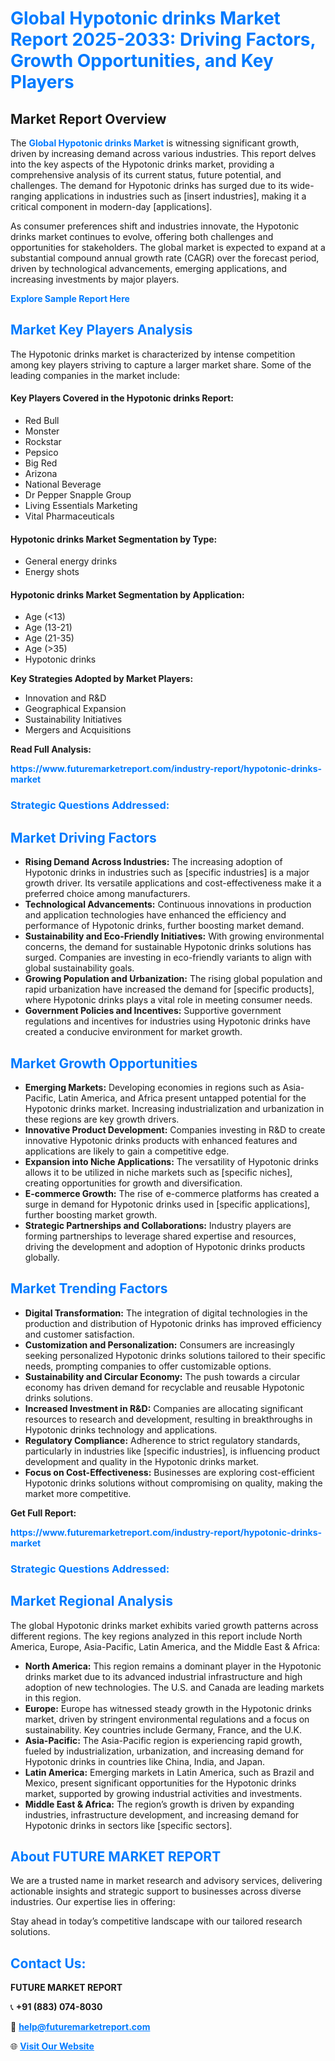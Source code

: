 <h1 style="color: #007BFF;">Global Hypotonic drinks Market Report 2025-2033: Driving Factors, Growth Opportunities, and Key Players</h1>

<section id="overview">
<h2>Market Report Overview</h2>
<p>The <a href="https://www.futuremarketreport.com/industry-report/hypotonic-drinks-market" style="color: #007BFF; text-decoration: none;"><strong>Global Hypotonic drinks Market</strong></a> is witnessing significant growth, driven by increasing demand across various industries. This report delves into the key aspects of the Hypotonic drinks market, providing a comprehensive analysis of its current status, future potential, and challenges. The demand for Hypotonic drinks has surged due to its wide-ranging applications in industries such as [insert industries], making it a critical component in modern-day [applications].</p>
<p>As consumer preferences shift and industries innovate, the Hypotonic drinks market continues to evolve, offering both challenges and opportunities for stakeholders. The global market is expected to expand at a substantial compound annual growth rate (CAGR) over the forecast period, driven by technological advancements, emerging applications, and increasing investments by major players.</p>
</section>

<section id="overview">
<p><a href="https://www.futuremarketreport.com/request-sample/reportId=110869" style="color: #007BFF; text-decoration: none;"><strong>Explore Sample Report Here</strong></a></p>
</section>

<section id="key-players">
<h2 style="color: #007BFF;">Market Key Players Analysis</h2>
<p>The Hypotonic drinks market is characterized by intense competition among key players striving to capture a larger market share. Some of the leading companies in the market include:</p>
<h4>Key Players Covered in the Hypotonic drinks Report:</h4>
<ul><li>Red Bull</li><li>Monster</li><li>Rockstar</li><li>Pepsico</li><li>Big Red</li><li>Arizona</li><li>National Beverage</li><li>Dr Pepper Snapple Group</li><li>Living Essentials Marketing</li><li>Vital Pharmaceuticals</li></ul>
<h4>Hypotonic drinks Market Segmentation by Type:</h4>
<ul><li>General energy drinks</li><li>Energy shots</li></ul>

<h4>Hypotonic drinks Market Segmentation by Application:</h4>
<ul><li>Age (&lt;13)</li><li>Age (13-21)</li><li>Age (21-35)</li><li>Age (&gt;35)</li><li>Hypotonic drinks</li></ul>
<p><strong>Key Strategies Adopted by Market Players:</strong></p>
<ul>
<li>Innovation and R&D</li>
<li>Geographical Expansion</li>
<li>Sustainability Initiatives</li>
<li>Mergers and Acquisitions</li>
</ul>
</section>

<section>
<p><strong>Read Full Analysis: </strong></p><a href="https://www.futuremarketreport.com/industry-report/hypotonic-drinks-market" style="color: #007BFF; text-decoration: none;"><strong>https://www.futuremarketreport.com/industry-report/hypotonic-drinks-market</strong></a>
<h3 style="color: #007BFF;">Strategic Questions Addressed:</h3>
</section>

<section id="driving-factors">
<h2 style="color: #007BFF;">Market Driving Factors</h2>
<ul>
<li><strong>Rising Demand Across Industries:</strong> The increasing adoption of Hypotonic drinks in industries such as [specific industries] is a major growth driver. Its versatile applications and cost-effectiveness make it a preferred choice among manufacturers.</li>
<li><strong>Technological Advancements:</strong> Continuous innovations in production and application technologies have enhanced the efficiency and performance of Hypotonic drinks, further boosting market demand.</li>
<li><strong>Sustainability and Eco-Friendly Initiatives:</strong> With growing environmental concerns, the demand for sustainable Hypotonic drinks solutions has surged. Companies are investing in eco-friendly variants to align with global sustainability goals.</li>
<li><strong>Growing Population and Urbanization:</strong> The rising global population and rapid urbanization have increased the demand for [specific products], where Hypotonic drinks plays a vital role in meeting consumer needs.</li>
<li><strong>Government Policies and Incentives:</strong> Supportive government regulations and incentives for industries using Hypotonic drinks have created a conducive environment for market growth.</li>
</ul>
</section>

<section id="growth-opportunities">
<h2 style="color: #007BFF;">Market Growth Opportunities</h2>
<ul>
<li><strong>Emerging Markets:</strong> Developing economies in regions such as Asia-Pacific, Latin America, and Africa present untapped potential for the Hypotonic drinks market. Increasing industrialization and urbanization in these regions are key growth drivers.</li>
<li><strong>Innovative Product Development:</strong> Companies investing in R&D to create innovative Hypotonic drinks products with enhanced features and applications are likely to gain a competitive edge.</li>
<li><strong>Expansion into Niche Applications:</strong> The versatility of Hypotonic drinks allows it to be utilized in niche markets such as [specific niches], creating opportunities for growth and diversification.</li>
<li><strong>E-commerce Growth:</strong> The rise of e-commerce platforms has created a surge in demand for Hypotonic drinks used in [specific applications], further boosting market growth.</li>
<li><strong>Strategic Partnerships and Collaborations:</strong> Industry players are forming partnerships to leverage shared expertise and resources, driving the development and adoption of Hypotonic drinks products globally.</li>
</ul>
</section>

<section id="trending-factors">
<h2 style="color: #007BFF;">Market Trending Factors</h2>
<ul>
<li><strong>Digital Transformation:</strong> The integration of digital technologies in the production and distribution of Hypotonic drinks has improved efficiency and customer satisfaction.</li>
<li><strong>Customization and Personalization:</strong> Consumers are increasingly seeking personalized Hypotonic drinks solutions tailored to their specific needs, prompting companies to offer customizable options.</li>
<li><strong>Sustainability and Circular Economy:</strong> The push towards a circular economy has driven demand for recyclable and reusable Hypotonic drinks solutions.</li>
<li><strong>Increased Investment in R&D:</strong> Companies are allocating significant resources to research and development, resulting in breakthroughs in Hypotonic drinks technology and applications.</li>
<li><strong>Regulatory Compliance:</strong> Adherence to strict regulatory standards, particularly in industries like [specific industries], is influencing product development and quality in the Hypotonic drinks market.</li>
<li><strong>Focus on Cost-Effectiveness:</strong> Businesses are exploring cost-efficient Hypotonic drinks solutions without compromising on quality, making the market more competitive.</li>
</ul>
</section>

<section>
<p><strong>Get Full Report: </strong></p><a href="https://www.futuremarketreport.com/industry-report/hypotonic-drinks-market" style="color: #007BFF; text-decoration: none;"><strong>https://www.futuremarketreport.com/industry-report/hypotonic-drinks-market</strong></a>
<h3 style="color: #007BFF;">Strategic Questions Addressed:</h3>
</section>


<section id="regional-analysis">
<h2 style="color: #007BFF;">Market Regional Analysis</h2>
<p>The global Hypotonic drinks market exhibits varied growth patterns across different regions. The key regions analyzed in this report include North America, Europe, Asia-Pacific, Latin America, and the Middle East & Africa:</p>
<ul>
<li><strong>North America:</strong> This region remains a dominant player in the Hypotonic drinks market due to its advanced industrial infrastructure and high adoption of new technologies. The U.S. and Canada are leading markets in this region.</li>
<li><strong>Europe:</strong> Europe has witnessed steady growth in the Hypotonic drinks market, driven by stringent environmental regulations and a focus on sustainability. Key countries include Germany, France, and the U.K.</li>
<li><strong>Asia-Pacific:</strong> The Asia-Pacific region is experiencing rapid growth, fueled by industrialization, urbanization, and increasing demand for Hypotonic drinks in countries like China, India, and Japan.</li>
<li><strong>Latin America:</strong> Emerging markets in Latin America, such as Brazil and Mexico, present significant opportunities for the Hypotonic drinks market, supported by growing industrial activities and investments.</li>
<li><strong>Middle East & Africa:</strong> The region’s growth is driven by expanding industries, infrastructure development, and increasing demand for Hypotonic drinks in sectors like [specific sectors].</li>
</ul>
</section>

<footer>
<h2 style="color: #007BFF;">About FUTURE MARKET REPORT</h2>
<p>We are a trusted name in market research and advisory services, delivering actionable insights and strategic support to businesses across diverse industries. Our expertise lies in offering:</p>

<p>Stay ahead in today’s competitive landscape with our tailored research solutions.</p>

<h2 style="color: #007BFF;">Contact Us:</h2>
<p><strong>FUTURE MARKET REPORT</strong></p>
<p>📞 <strong>+91 (883) 074-8030</strong></p>
<p>📧 <strong><a href="mailto:help@futuremarketreport.com" style="color: #007BFF;">help@futuremarketreport.com</a></strong></p>
<p>🌐 <strong><a href="https://www.futuremarketreport.com/" style="color: #007BFF;">Visit Our Website</a></strong></p>
</footer>